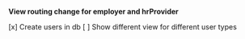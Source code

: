 
**View routing change for employer and hrProvider**

[x] Create users in db
[ ] Show different view for different user types




